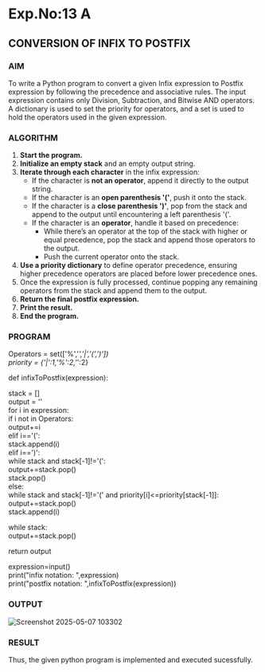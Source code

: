 # Exp.No:13 A
## CONVERSION OF INFIX TO POSTFIX


### AIM  
To write a Python program to convert a given Infix expression to Postfix expression by following the precedence and associative rules. The input expression contains only Division, Subtraction, and Bitwise AND operators. A dictionary is used to set the priority for operators, and a set is used to hold the operators used in the given expression.



### ALGORITHM

1. **Start the program.**
2. **Initialize an empty stack** and an empty output string.
3. **Iterate through each character** in the infix expression:
   - If the character is **not an operator**, append it directly to the output string.
   - If the character is an **open parenthesis '('**, push it onto the stack.
   - If the character is a **close parenthesis ')'**, pop from the stack and append to the output until encountering a left parenthesis '('.
   - If the character is an **operator**, handle it based on precedence:
     - While there’s an operator at the top of the stack with higher or equal precedence, pop the stack and append those operators to the output.
     - Push the current operator onto the stack.
4. **Use a priority dictionary** to define operator precedence, ensuring higher precedence operators are placed before lower precedence ones.
5. Once the expression is fully processed, continue popping any remaining operators from the stack and append them to the output.
6. **Return the final postfix expression.**
7. **Print the result.**
8. **End the program.**



### PROGRAM

Operators = set(['%','*','|','(',')'])   <br />
priority = {'|':1,'%':2,'*':2}  <br />
 
 
def infixToPostfix(expression):   <br />

 stack = []  <br />
    output = ''  <br />
    for i in expression:  <br />
        if i not in Operators:  <br />
               output+=i  <br />
        elif i=='(':  <br />
            stack.append(i)  <br />
        elif i==')':  <br />
            while stack and stack[-1]!='(':  <br />
                output+=stack.pop()  <br />
            stack.pop()  <br />
        else: <br />
            while stack and stack[-1]!='(' and priority[i]<=priority[stack[-1]]:  <br />
                output+=stack.pop()  <br />
            stack.append(i)  <br />
            
   while stack:  <br />
        output+=stack.pop()  <br />
    
               
 return output <br />
    
expression=input()  <br />
print("infix notation: ",expression)  <br />
print("postfix notation: ",infixToPostfix(expression))

### OUTPUT

![Screenshot 2025-05-07 103302](https://github.com/user-attachments/assets/eec1bf7a-59ac-418e-8255-35c13b49c36d)

### RESULT
Thus, the given python program is implemented and executed sucessfully.
